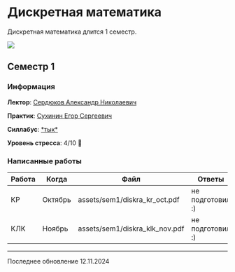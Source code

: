# Дискретная математика

Дискретная математика длится 1 семестр.

![](https://cdn.discordapp.com/attachments/1278982587372539917/1287757625022353418/20240923_145331.jpg?ex=6734a03f&is=67334ebf&hm=5ce5b872bb5621c54244213f0f893d4bca12f7dd67106bbbe58115758677cea2&=)

## Семестр 1

### Информация

**Лектор**: [Сердюков Александр Николаевич](https://my.itmo.ru/persons/264264)

**Практик**: [Сухинин Егор Сергеевич](https://my.itmo.ru/persons/371796)

**Силлабус**: [\*тык\*](https://docs.google.com/spreadsheets/d/1pewG69Dtxn8tABxlVOy-I__DYEtSgBrkwPcOMBYVa5E/edit?usp=sharing)

**Уровень стресса**: 4/10 🎉️

### Написанные работы


| Работа | Когда     | Файл                       | Ответы                 |
| -------------- | ---------------- | -------------------------------- | ------------------------------ |
| КР         | Октябрь | assets/sem1/diskra_kr_oct.pdf  | не подготовил :) |
| КЛК       | Ноябрь   | assets/sem1/diskra_klk_nov.pdf | не подготовил :) |

---

Последнее обновление 12.11.2024
